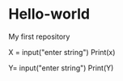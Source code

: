 # Hello-world
My first repository

X = input("enter string")
Print(x)

Y= input("enter string")
Print(Y)
